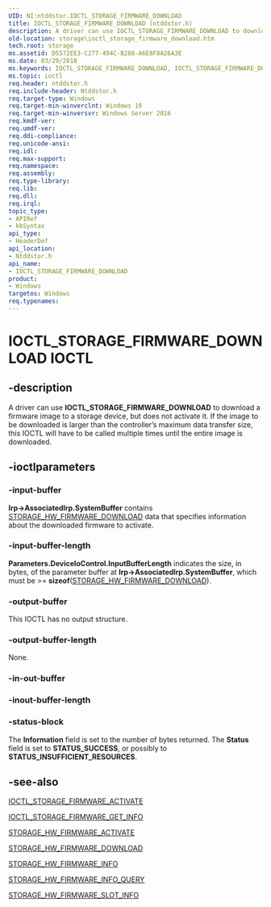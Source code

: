 ```yaml
---
UID: NI:ntddstor.IOCTL_STORAGE_FIRMWARE_DOWNLOAD
title: IOCTL_STORAGE_FIRMWARE_DOWNLOAD (ntddstor.h)
description: A driver can use IOCTL_STORAGE_FIRMWARE_DOWNLOAD to download a firmware image to a storage device, but does not activate it.
old-location: storage\ioctl_storage_firmware_download.htm
tech.root: storage
ms.assetid: D5572EE3-C277-494C-B288-A6E8F8A26A3E
ms.date: 03/29/2018
ms.keywords: IOCTL_STORAGE_FIRMWARE_DOWNLOAD, IOCTL_STORAGE_FIRMWARE_DOWNLOAD control, IOCTL_STORAGE_FIRMWARE_DOWNLOAD control code [Storage Devices], ntddstor/IOCTL_STORAGE_FIRMWARE_DOWNLOAD, storage.ioctl_storage_firmware_download
ms.topic: ioctl
req.header: ntddstor.h
req.include-header: Ntddstor.h
req.target-type: Windows
req.target-min-winverclnt: Windows 10
req.target-min-winversvr: Windows Server 2016
req.kmdf-ver: 
req.umdf-ver: 
req.ddi-compliance: 
req.unicode-ansi: 
req.idl: 
req.max-support: 
req.namespace: 
req.assembly: 
req.type-library: 
req.lib: 
req.dll: 
req.irql: 
topic_type:
- APIRef
- kbSyntax
api_type:
- HeaderDef
api_location:
- Ntddstor.h
api_name:
- IOCTL_STORAGE_FIRMWARE_DOWNLOAD
product:
- Windows
targetos: Windows
req.typenames: 
---
```


# IOCTL_STORAGE_FIRMWARE_DOWNLOAD IOCTL


## -description


A driver can use <b>IOCTL_STORAGE_FIRMWARE_DOWNLOAD</b> to download a firmware image to a storage device, but does not activate it. If the image to be downloaded is larger than the controller’s maximum data transfer size, this IOCTL will have to be called multiple times until the entire image is downloaded.


## -ioctlparameters




### -input-buffer

<b>
       Irp->AssociatedIrp.SystemBuffer</b> contains <a href="https://msdn.microsoft.com/library/windows/hardware/dn931809">STORAGE_HW_FIRMWARE_DOWNLOAD</a> data that specifies information about the downloaded firmware to activate.


### -input-buffer-length

<b>
       Parameters.DeviceIoControl.InputBufferLength</b> indicates the size, in bytes, of the parameter buffer at <b>Irp->AssociatedIrp.SystemBuffer</b>, which must be >= <b>sizeof</b>(<a href="https://msdn.microsoft.com/library/windows/hardware/dn931809">STORAGE_HW_FIRMWARE_DOWNLOAD</a>).


### -output-buffer

This IOCTL has no output structure.


### -output-buffer-length

None.


### -in-out-buffer








### -inout-buffer-length








### -status-block

The <b>Information</b> field is set to the number of bytes returned. The <b>Status</b> field is set to <b>STATUS_SUCCESS</b>, or possibly to <b>STATUS_INSUFFICIENT_RESOURCES</b>.


## -see-also




<a href="https://msdn.microsoft.com/library/windows/hardware/dn932065">IOCTL_STORAGE_FIRMWARE_ACTIVATE</a>



<a href="https://msdn.microsoft.com/library/windows/hardware/dn932067">IOCTL_STORAGE_FIRMWARE_GET_INFO</a>



<a href="https://msdn.microsoft.com/library/windows/hardware/dn931808">STORAGE_HW_FIRMWARE_ACTIVATE</a>



<a href="https://msdn.microsoft.com/library/windows/hardware/dn931809">STORAGE_HW_FIRMWARE_DOWNLOAD</a>



<a href="https://msdn.microsoft.com/library/windows/hardware/dn931810">STORAGE_HW_FIRMWARE_INFO</a>



<a href="https://msdn.microsoft.com/library/windows/hardware/dn931811">STORAGE_HW_FIRMWARE_INFO_QUERY</a>



<a href="https://msdn.microsoft.com/library/windows/hardware/dn931812">STORAGE_HW_FIRMWARE_SLOT_INFO</a>
 

 


